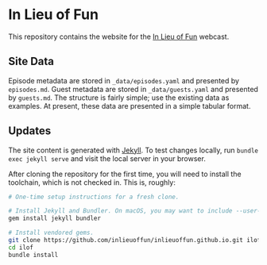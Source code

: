 # In Lieu of Fun

This repository contains the website for the [In Lieu of Fun](https://inlieuof.fun) webcast.

## Site Data

Episode metadata are stored in `_data/episodes.yaml` and presented by `episodes.md`.
Guest metadata are stored in `_data/guests.yaml` and presented by `guests.md`.
The structure is fairly simple; use the existing data as examples.
At present, these data are presented in a simple tabular format.

## Updates

The site content is generated with [Jekyll](https://jekyllrb.com).  To test
changes locally, run `bundle exec jekyll serve` and visit the local server in
your browser.

After cloning the repository for the first time, you will need to install the
toolchain, which is not checked in. This is, roughly:

```bash
# One-time setup instructions for a fresh clone.

# Install Jekyll and Bundler. On macOS, you may want to include --user-install
gem install jekyll bundler

# Install vendored gems.
git clone https://github.com/inlieuoffun/inlieuoffun.github.io.git ilof
cd ilof
bundle install
```






